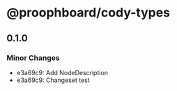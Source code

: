 # @proophboard/cody-types

## 0.1.0
### Minor Changes

- e3a69c9: Add NodeDescription
- e3a69c9: Changeset test
